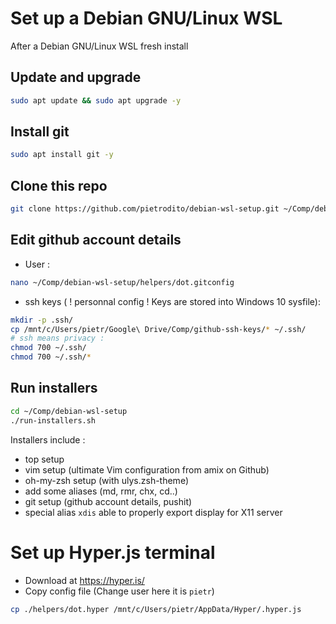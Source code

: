# Set up a Debian GNU/Linux WSL
After a Debian GNU/Linux WSL fresh install

## Update and upgrade
```bash
sudo apt update && sudo apt upgrade -y
```

## Install git
```bash
sudo apt install git -y
```

## Clone this repo
```bash
git clone https://github.com/pietrodito/debian-wsl-setup.git ~/Comp/debian-wsl-setup
```

## Edit github account details
* User :
```bash
nano ~/Comp/debian-wsl-setup/helpers/dot.gitconfig
```
* ssh keys ( ! personnal config ! Keys are stored into Windows 10 sysfile):
```bash
mkdir -p .ssh/
cp /mnt/c/Users/pietr/Google\ Drive/Comp/github-ssh-keys/* ~/.ssh/
# ssh means privacy :
chmod 700 ~/.ssh/
chmod 700 ~/.ssh/*
```


## Run installers
```bash
cd ~/Comp/debian-wsl-setup
./run-installers.sh
```
Installers include :
* top setup
* vim setup (ultimate Vim configuration from amix on Github)
* oh-my-zsh setup (with ulys.zsh-theme)
* add some aliases (md, rmr, chx, cd..)
* git setup (github account details, pushit)
* special alias ``xdis`` able to properly export display for X11 server

# Set up Hyper.js terminal
* Download at https://hyper.is/
* Copy config file (Change user here it is ``pietr``)
```bash
cp ./helpers/dot.hyper /mnt/c/Users/pietr/AppData/Hyper/.hyper.js
```


